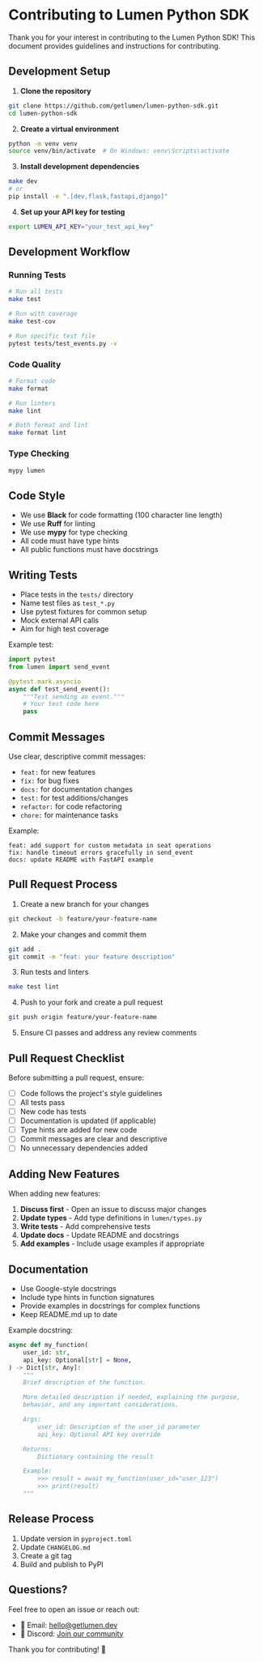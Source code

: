 # Contributing to Lumen Python SDK

Thank you for your interest in contributing to the Lumen Python SDK! This document provides guidelines and instructions for contributing.

## Development Setup

1. **Clone the repository**

```bash
git clone https://github.com/getlumen/lumen-python-sdk.git
cd lumen-python-sdk
```

2. **Create a virtual environment**

```bash
python -m venv venv
source venv/bin/activate  # On Windows: venv\Scripts\activate
```

3. **Install development dependencies**

```bash
make dev
# or
pip install -e ".[dev,flask,fastapi,django]"
```

4. **Set up your API key for testing**

```bash
export LUMEN_API_KEY="your_test_api_key"
```

## Development Workflow

### Running Tests

```bash
# Run all tests
make test

# Run with coverage
make test-cov

# Run specific test file
pytest tests/test_events.py -v
```

### Code Quality

```bash
# Format code
make format

# Run linters
make lint

# Both format and lint
make format lint
```

### Type Checking

```bash
mypy lumen
```

## Code Style

- We use **Black** for code formatting (100 character line length)
- We use **Ruff** for linting
- We use **mypy** for type checking
- All code must have type hints
- All public functions must have docstrings

## Writing Tests

- Place tests in the `tests/` directory
- Name test files as `test_*.py`
- Use pytest fixtures for common setup
- Mock external API calls
- Aim for high test coverage

Example test:

```python
import pytest
from lumen import send_event

@pytest.mark.asyncio
async def test_send_event():
    """Test sending an event."""
    # Your test code here
    pass
```

## Commit Messages

Use clear, descriptive commit messages:

- `feat:` for new features
- `fix:` for bug fixes
- `docs:` for documentation changes
- `test:` for test additions/changes
- `refactor:` for code refactoring
- `chore:` for maintenance tasks

Example:

```
feat: add support for custom metadata in seat operations
fix: handle timeout errors gracefully in send_event
docs: update README with FastAPI example
```

## Pull Request Process

1. Create a new branch for your changes

```bash
git checkout -b feature/your-feature-name
```

2. Make your changes and commit them

```bash
git add .
git commit -m "feat: your feature description"
```

3. Run tests and linters

```bash
make test lint
```

4. Push to your fork and create a pull request

```bash
git push origin feature/your-feature-name
```

5. Ensure CI passes and address any review comments

## Pull Request Checklist

Before submitting a pull request, ensure:

- [ ] Code follows the project's style guidelines
- [ ] All tests pass
- [ ] New code has tests
- [ ] Documentation is updated (if applicable)
- [ ] Type hints are added for new code
- [ ] Commit messages are clear and descriptive
- [ ] No unnecessary dependencies added

## Adding New Features

When adding new features:

1. **Discuss first** - Open an issue to discuss major changes
2. **Update types** - Add type definitions in `lumen/types.py`
3. **Write tests** - Add comprehensive tests
4. **Update docs** - Update README and docstrings
5. **Add examples** - Include usage examples if appropriate

## Documentation

- Use Google-style docstrings
- Include type hints in function signatures
- Provide examples in docstrings for complex functions
- Keep README.md up to date

Example docstring:

```python
async def my_function(
    user_id: str,
    api_key: Optional[str] = None,
) -> Dict[str, Any]:
    """
    Brief description of the function.

    More detailed description if needed, explaining the purpose,
    behavior, and any important considerations.

    Args:
        user_id: Description of the user_id parameter
        api_key: Optional API key override

    Returns:
        Dictionary containing the result

    Example:
        >>> result = await my_function(user_id="user_123")
        >>> print(result)
    """
```

## Release Process

1. Update version in `pyproject.toml`
2. Update `CHANGELOG.md`
3. Create a git tag
4. Build and publish to PyPI

## Questions?

Feel free to open an issue or reach out:

- 📧 Email: hello@getlumen.dev
- 💬 Discord: [Join our community](https://discord.gg/lumen)

Thank you for contributing! 🎉
